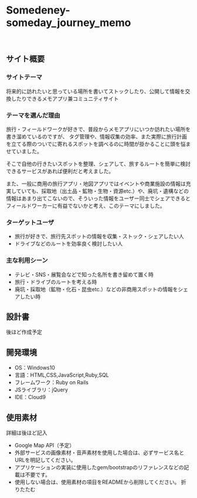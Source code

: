 # Somedeney-someday_journey_memo
​
## サイト概要
### サイトテーマ
将来的に訪れたいと思っている場所を書いてストックしたり、公開して情報を交換したりできるメモアプリ兼コミュニティサイト
​
### テーマを選んだ理由
旅行・フィールドワークが好きで、普段からメモアプリにいつか訪れたい場所を書き溜めているのですが、
タグ管理や、情報収集の効率、また実際に旅行計画を立てる際のついでに寄れるスポットを調べるのに時間が掛かることに頭を悩ませていました。

そこで自他の行きたいスポットを整理、シェアして、旅するルートを簡単に検討できるサービスがあれば便利だと考えました。

また、一般に商用の旅行アプリ・地図アプリではイベントや商業施設の情報は充実していても、採取地（出土品・鉱物・生物・資源etc.）や、廃坑・遺構などの情報はあまり出てこないので、そういった情報をユーザー同士でシェアできるとフィールドワーカーに有益でないかと考え、このテーマにしました。
​
### ターゲットユーザ
- 旅行が好きで、旅行先スポットの情報を収集・ストック・シェアしたい人
- ドライブなどのルートを効率良く検討したい人
​
### 主な利用シーン
- テレビ・SNS・展覧会などで知った名所を書き留めて置く時
- 旅行・ドライブのルートを考える時
- 廃坑・採取地（鉱物・化石・昆虫etc.）などの非商用スポットの情報をシェアしたい時

## 設計書
後ほど作成予定
​
## 開発環境
- OS：Windows10
- 言語：HTML,CSS,JavaScript,Ruby,SQL
- フレームワーク：Ruby on Rails
- JSライブラリ：jQuery
- IDE：Cloud9
​
## 使用素材
詳細は後ほど記入
- Google Map API（予定）
- 外部サービスの画像素材・音声素材を使用した場合は、必ずサービス名とURLを明記してください。
- アプリケーションの実装に使用したgem/bootstrapのリファレンスなどの記載は不要です。
- 使用しない場合は、使用素材の項目をREADMEから削除してください。
折りたたむ